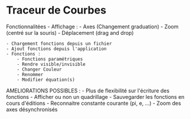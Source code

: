 # Traceur de Courbes

Fonctionnalitées 
	- Affichage :
		- Axes (Changement graduation)
		- Zoom (centré sur la souris)
		- Déplacement (drag and drop)
		
	- Chargement fonctions depuis un fichier
	- Ajout fonctions depuis l'application
	- Fonctions :
		- Fonctions paramétriques
		- Rendre visible/invisible
		- Changer Couleur
		- Renommer
		- Modifier équation(s)

AMELIORATIONS POSSIBLES :
	- Plus de flexibilité sur l'écriture des fonctions
	- Afficher ou non un quadrillage
	- Sauvegarder les fonctions en cours d'éditions
	- Reconnaitre constante courante (pi, e, ...)
	- Zoom des axes désynchronisés



